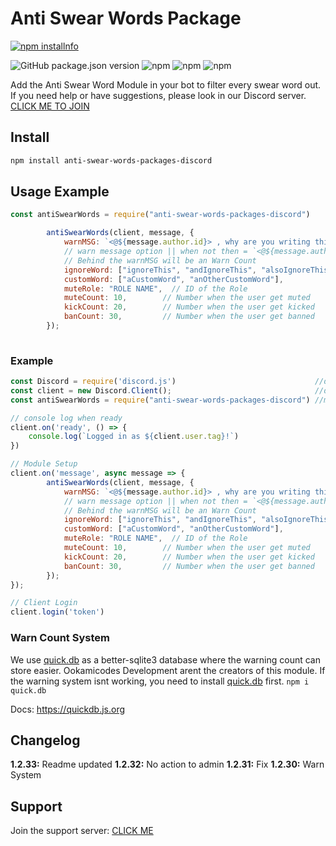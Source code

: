 # Anti Swear Words Package

 <a href="https://nodei.co/npm/anti-swear-words-packages-discord/"><img src="https://nodei.co/npm/anti-swear-words-packages-discord.png?downloads=true&stars=true" alt="npm installnfo" /></a>

<img alt="GitHub package.json version" src="https://img.shields.io/github/package-json/v/ookamicodes/anti-swear-words-packages"> <img alt="npm" src="https://img.shields.io/npm/v/anti-swear-words-packages-discord"> <img alt="npm" src="https://img.shields.io/npm/dw/anti-swear-words-packages-discord"> <img alt="npm" src="https://img.shields.io/npm/dt/anti-swear-words-packages-discord">


Add the Anti Swear Word Module in your bot to filter every swear word out.
If you need help or have suggestions, please look in our Discord server. [CLICK ME TO JOIN](https://discord.gg/FGzCdtP)
## Install

```css
npm install anti-swear-words-packages-discord
```

## Usage Example

```javascript
const antiSwearWords = require("anti-swear-words-packages-discord")

        antiSwearWords(client, message, {
            warnMSG: `<@${message.author.id}> , why are you writing this?`, 
            // warn message option || when not then = `<@${message.author.id}> dont use swear words.` 
            // Behind the warnMSG will be an Warn Count
            ignoreWord: ["ignoreThis", "andIgnoreThis", "alsoIgnoreThis"],
            customWord: ["aCustomWord", "anOtherCustomWord"],
            muteRole: "ROLE NAME",  // ID of the Role
            muteCount: 10,        // Number when the user get muted
            kickCount: 20,        // Number when the user get kicked
            banCount: 30,         // Number when the user get banned
        });
                             
```

### Example
```javascript
const Discord = require('discord.js')                               //discord.js
const client = new Discord.Client();                                //discord client
const antiSwearWords = require("anti-swear-words-packages-discord") //my module

// console log when ready
client.on('ready', () => {
    console.log(`Logged in as ${client.user.tag}!`)                  
})

// Module Setup
client.on('message', async message => {
        antiSwearWords(client, message, {
            warnMSG: `<@${message.author.id}> , why are you writing this?`, 
            // warn message option || when not then = `<@${message.author.id}> dont use swear words.` 
            // Behind the warnMSG will be an Warn Count
            ignoreWord: ["ignoreThis", "andIgnoreThis", "alsoIgnoreThis"],
            customWord: ["aCustomWord", "anOtherCustomWord"],
            muteRole: "ROLE NAME",  // ID of the Role
            muteCount: 10,        // Number when the user get muted
            kickCount: 20,        // Number when the user get kicked
            banCount: 30,         // Number when the user get banned
        });                       
});

// Client Login
client.login('token')                                               

```

### Warn Count System

We use [quick.db](https://www.npmjs.com/package/quick.db) as a better-sqlite3 database where the warning count can store easier. Ookamicodes Development arent the creators of this module. If the warning system isnt working, you need to install [quick.db](https://www.npmjs.com/package/quick.db) first. 
`npm i quick.db`

Docs: https://quickdb.js.org

## Changelog

**1.2.33:** Readme updated
**1.2.32:** No action to admin
**1.2.31:** Fix
**1.2.30:** Warn System

## Support

Join the support server: [CLICK ME](https://discord.gg/FGzCdtP)